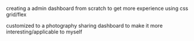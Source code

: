 creating a admin dashboard from scratch to get more experience using css grid/flex

customized to a photography sharing dashboard to make it more interesting/applicable to myself
